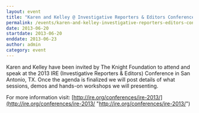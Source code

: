 ```yaml
---
layout: event
title: "Karen and Kelley @ Investigative Reporters & Editors Conference, San Antonio, TX"
permalink: /events/karen-and-kelley-investigative-reporters-editors-conference-san-antonio-tx
date: 2013-06-20
startdate: 2013-06-20
enddate: 2013-06-23
author: admin
category: event
---
```


Karen and Kelley have been invited by The Knight Foundation to attend and speak at the 2013 IRE (Investigative Reporters & Editors) Conference in San Antonio, TX. Once the agenda is finalized we will post details of what sessions, demos and hands-on workshops we will presenting.

For more information visit: [http://ire.org/conferences/ire-2013/](http://ire.org/conferences/ire-2013/ "http://ire.org/conferences/ire-2013/")

